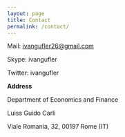 ```yaml
---
layout: page
title: Contact
permalink: /contact/
---
```


Mail: ivangufler26@gmail.com

Skype: ivangufler

Twitter: ivangufler

**Address**

Department of Economics and Finance

Luiss Guido Carli 

Viale Romania, 32, 00197 Rome (IT)
